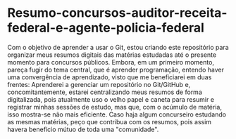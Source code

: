 # Resumo-concursos-auditor-receita-federal-e-agente-policia-federal
Com o objetivo de aprender a usar o Git, estou criando este repositório para organizar meus resumos digitais das matérias estudadas até o presente momento para concursos públicos. Embora, em um primeiro momento, pareça fugir do tema central, que é aprender programação, entendo haver uma convergência de aprendizado, visto que me beneficiarei em duas frentes: Aprenderei a gerenciar um repositório no Git/GitHub e, concomitantemente, estarei centralizando meus resumos de forma digitalizada, pois atualmente uso o velho papel e caneta para resumir e registrar minhas sessões de estudo, mas que, com o acúmulo de matéria, isso mostra-se não mais eficiente. 
Caso haja algum concurseiro estudando as mesmas matérias, peço que contribua com os resumos, pois assim havera benefício mútuo de toda uma "comunidade". 
